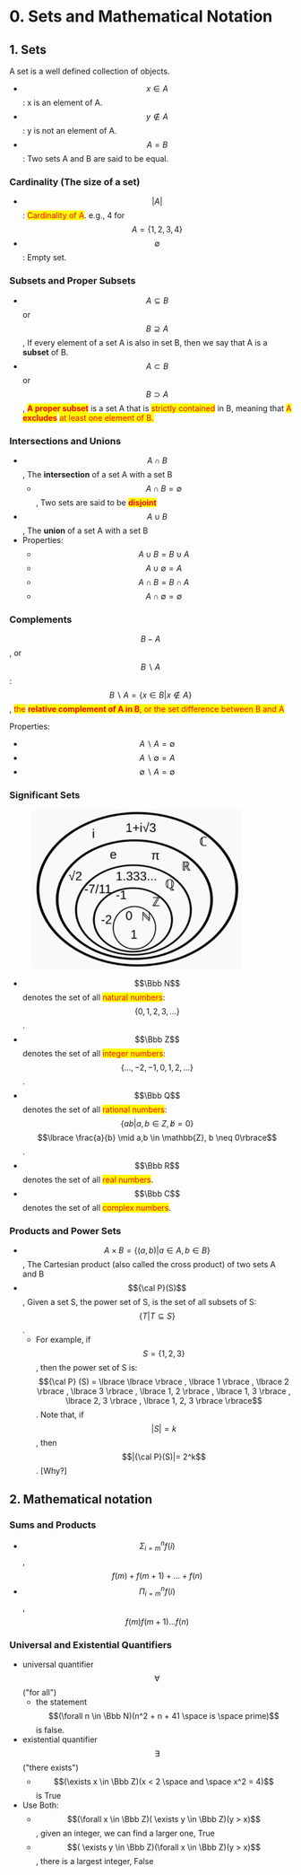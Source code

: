 # 0. Sets and Mathematical Notation

## 1. Sets

A set is a well defined collection of objects.

* $$x \in A$$: x is an element of A.
* $$y \notin A$$: y is not an element of A.
* $$A=B$$: Two sets A and B are said to be equal.

### Cardinality (The size of a set)

* $$|A|$$: <mark style="color:red;">Cardinality of A</mark>. e.g., 4 for $$A = \lbrace 1,2,3,4 \rbrace$$
* $$\emptyset$$: Empty set.

### Subsets and Proper Subsets

* $$A \subseteq B$$ or $$B \supseteq A$$, If every element of a set A is also in set B, then we say that A is a **subset** of B.
* $$A \subset B$$ or $$B \supset A$$, <mark style="color:red;">**A proper subset**</mark> is a set A that is <mark style="color:red;">strictly contained</mark> in B, meaning that <mark style="color:red;">A</mark> <mark style="color:red;"></mark><mark style="color:red;">**excludes**</mark> <mark style="color:red;"></mark><mark style="color:red;">at least one element of B.</mark>

### Intersections and Unions

* $$A \cap B$$, The **intersection** of a set A with a set B
  * $$A \cap B = \emptyset$$, Two sets are said to be <mark style="color:red;">**disjoint**</mark>
* $$A \cup B$$, The **union** of a set A with a set B
* Properties:
  * $$A \cup B = B \cup A$$
  * $$A \cup \emptyset = A$$
  * $$A \cap B = B \cap A$$
  * $$A \cap \emptyset = \emptyset$$

### Complements

$$B-A$$, or $$B \backslash A$$: $$B \backslash A = \lbrace x \in B | x \notin A \rbrace$$, <mark style="color:red;">the</mark> <mark style="color:red;"></mark><mark style="color:red;">**relative complement of A in B**</mark><mark style="color:red;">, or the set difference between B and A</mark>

Properties:

* $$A \backslash A = \emptyset$$
* $$A \backslash \emptyset = A$$
* $$\emptyset \backslash A = \emptyset$$

### Significant Sets

<figure><img src=".gitbook/assets/image (1).png" alt="" width="375"><figcaption></figcaption></figure>

* $$\Bbb N$$ denotes the set of all <mark style="color:red;">natural numbers</mark>: $$\lbrace 0, 1, 2, 3, ...\rbrace$$.
* $$\Bbb Z$$ denotes the set of all <mark style="color:red;">integer numbers</mark>: $$\lbrace . . . ,−2,−1, 0, 1, 2, . . .\rbrace$$.
* $$\Bbb Q$$ denotes the set of all <mark style="color:red;">rational numbers</mark>: $$\lbrace ab |a, b \in Z, b ̸= 0 \rbrace$$$$\lbrace \frac{a}{b} \mid a,b \in \mathbb{Z}, b \neq 0\rbrace$$.
* $$\Bbb R$$ denotes the set of all <mark style="color:red;">real numbers</mark>.
* $$\Bbb C$$ denotes the set of all <mark style="color:red;">complex numbers</mark>.

### Products and Power Sets

* $$A \times B = \lbrace (a,b) | a \in A, b \in B \rbrace$$, The Cartesian product (also called the cross product) of two sets A and B
* $${\cal P}(S)$$, Given a set S, the power set of S, is the set of all subsets of S: $$\lbrace T |T \subseteq S \rbrace$$.
  * For example, if $$S= \lbrace 1, 2, 3 \rbrace$$, then the power set of S is: $${\cal P} (S) = \lbrace \lbrace \rbrace , \lbrace 1 \rbrace , \lbrace 2 \rbrace , \lbrace 3 \rbrace , \lbrace 1, 2 \rbrace , \lbrace 1, 3 \rbrace , \lbrace 2, 3 \rbrace , \lbrace 1, 2, 3 \rbrace \rbrace$$. Note that, if $$|S|= k$$, then $$|{\cal P}(S)|= 2^k$$. \[Why?]

## 2. Mathematical notation

### Sums and Products

* $$\Sigma ^{n} _{i=m}f(i)$$, $$f(m) + f(m+1) +...+ f(n)$$
* $$\Pi ^{n} _{i=m}f(i)$$, $$f(m)f(m+1)...f(n)$$

### Universal and Existential Quantifiers

* universal quantifier $$\forall$$ ("for all")
  * the statement $$(\forall n \in \Bbb N)(n^2 + n + 41 \space is \space prime)$$ is false.
* existential quantifier $$\exists$$ ("there exists")
  * $$(\exists x \in \Bbb Z)(x < 2 \space and \space x^2 = 4)$$ is True
* Use Both:
  * $$(\forall x \in \Bbb Z)( \exists y \in \Bbb Z)(y > x)$$, given an integer, we can find a larger one, True
  * $$( \exists y \in \Bbb Z)(\forall x \in \Bbb Z)(y > x)$$, there is a largest integer, False



